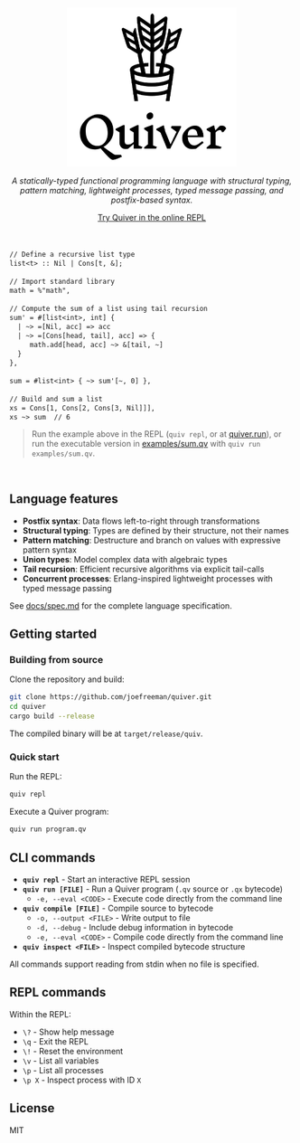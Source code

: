 <div align="center">
    <img src="logo.svg" alt="Quiver" width="300" />
    <p><em>A statically-typed functional programming language with structural typing, pattern matching, lightweight processes, typed message passing, and postfix-based syntax.</em></p>
    <a href="https://quiver.run">Try Quiver in the online REPL</a>
    <br />
    <br />
    <br />
</div>


```quiver
// Define a recursive list type
list<t> :: Nil | Cons[t, &];

// Import standard library
math = %"math",

// Compute the sum of a list using tail recursion
sum' = #[list<int>, int] {
  | ~> =[Nil, acc] => acc
  | ~> =[Cons[head, tail], acc] => {
     math.add[head, acc] ~> &[tail, ~]
  }
},

sum = #list<int> { ~> sum'[~, 0] },

// Build and sum a list
xs = Cons[1, Cons[2, Cons[3, Nil]]],
xs ~> sum  // 6
```

> Run the example above in the REPL (`quiv repl`, or at [quiver.run](https://quiver.run)), or run the executable version in [examples/sum.qv](examples/sum.qv) with `quiv run examples/sum.qv`.

<br />

## Language features

- **Postfix syntax**: Data flows left-to-right through transformations
- **Structural typing**: Types are defined by their structure, not their names
- **Pattern matching**: Destructure and branch on values with expressive pattern syntax
- **Union types**: Model complex data with algebraic types
- **Tail recursion**: Efficient recursive algorithms via explicit tail-calls
- **Concurrent processes**: Erlang-inspired lightweight processes with typed message passing

See [docs/spec.md](docs/spec.md) for the complete language specification.

## Getting started

### Building from source

Clone the repository and build:

```bash
git clone https://github.com/joefreeman/quiver.git
cd quiver
cargo build --release
```

The compiled binary will be at `target/release/quiv`.

### Quick start

Run the REPL:

```bash
quiv repl
```

Execute a Quiver program:

```bash
quiv run program.qv
```

## CLI commands

- **`quiv repl`** - Start an interactive REPL session
- **`quiv run [FILE]`** - Run a Quiver program (`.qv` source or `.qx` bytecode)
  - `-e, --eval <CODE>` - Execute code directly from the command line
- **`quiv compile [FILE]`** - Compile source to bytecode
  - `-o, --output <FILE>` - Write output to file
  - `-d, --debug` - Include debug information in bytecode
  - `-e, --eval <CODE>` - Compile code directly from the command line
- **`quiv inspect <FILE>`** - Inspect compiled bytecode structure

All commands support reading from stdin when no file is specified.

## REPL commands

Within the REPL:

- `\?` - Show help message
- `\q` - Exit the REPL
- `\!` - Reset the environment
- `\v` - List all variables
- `\p` - List all processes
- `\p X` - Inspect process with ID `X`

## License

MIT
